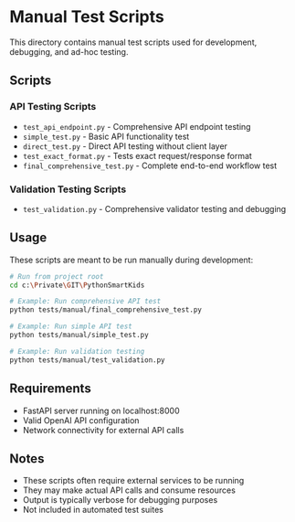 # Manual Test Scripts

This directory contains manual test scripts used for development, debugging, and ad-hoc testing.

## Scripts

### API Testing Scripts
- `test_api_endpoint.py` - Comprehensive API endpoint testing
- `simple_test.py` - Basic API functionality test
- `direct_test.py` - Direct API testing without client layer
- `test_exact_format.py` - Tests exact request/response format
- `final_comprehensive_test.py` - Complete end-to-end workflow test

### Validation Testing Scripts  
- `test_validation.py` - Comprehensive validator testing and debugging

## Usage

These scripts are meant to be run manually during development:

```bash
# Run from project root
cd c:\Private\GIT\PythonSmartKids

# Example: Run comprehensive API test
python tests/manual/final_comprehensive_test.py

# Example: Run simple API test
python tests/manual/simple_test.py

# Example: Run validation testing
python tests/manual/test_validation.py
```

## Requirements

- FastAPI server running on localhost:8000
- Valid OpenAI API configuration
- Network connectivity for external API calls

## Notes

- These scripts often require external services to be running
- They may make actual API calls and consume resources
- Output is typically verbose for debugging purposes
- Not included in automated test suites
